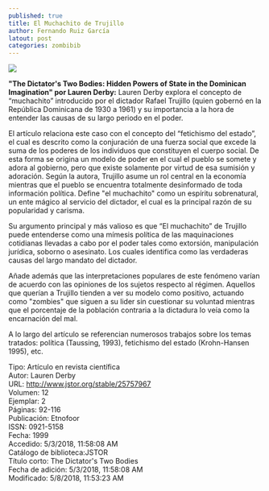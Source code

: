 ```yaml
---
published: true
title: El Muchachito de Trujillo
author: Fernando Ruiz García
latout: post
categories: zombibib
---
```


![]({{site.baseurl}}//images/rafael-trujillo-39891-1-402.jpg)

**"The Dictator's Two Bodies: Hidden Powers of State in the Dominican Imagination" por Lauren Derby:** Lauren Derby explora el concepto de “muchachito” introducido por el dictador Rafael Trujillo (quien gobernó en la República Dominicana de 1930 a 1961) y su importancia a la hora de entender las causas de su largo periodo en el poder.

El artículo relaciona este caso con el concepto del “fetichismo del estado”, el cual es descrito como la conjuración de una fuerza social que excede la suma de los poderes de los individuos que constituyen el cuerpo social. De esta forma se origina un modelo de poder en el cual el pueblo se somete y adora al gobierno, pero que existe solamente por virtud de esa sumisión y adoración. Según la autora, Trujillo asume un rol central en la economía mientras que el pueblo se encuentra totalmente desinformado de toda información política. Define "el muchachito" como un espíritu sobrenatural, un ente mágico al servicio del dictador, el cual es la principal razón de su popularidad y carisma.

Su argumento principal y más valioso es que “El muchachito” de Trujillo puede entenderse como una mímesis política de las maquinaciones cotidianas llevadas a cabo por el poder tales como extorsión, manipulación jurídica, soborno o asesinato. Los cuales identifica como las verdaderas causas del largo mandato del dictador.

Añade además que las interpretaciones populares de este fenómeno varían de acuerdo con las opiniones de los sujetos respecto al régimen. Aquellos que querían a Trujillo tienden a ver su modelo como positivo, actuando como "zombies" que siguen a su lider sin cuestionar su voluntad mientras que el porcentaje de la población contraria a la dictadura lo veía como la encarnación del mal.

A lo largo del artículo se referencian numerosos trabajos sobre los temas tratados: política (Taussing, 1993), fetichismo del estado (Krohn-Hansen 1995), etc.

Tipo: Artículo en revista científica  
Autor: Lauren Derby  
URL: http://www.jstor.org/stable/25757967  
Volumen: 12  
Ejemplar: 2  
Páginas: 92-116  
Publicación: Etnofoor  
ISSN: 0921-5158  
Fecha: 1999  
Accedido: 5/3/2018, 11:58:08 AM  
Catálogo de biblioteca:JSTOR  
Título corto: The Dictator's Two Bodies  
Fecha de adición: 5/3/2018, 11:58:08 AM  
Modificado: 5/8/2018, 11:53:23 AM

